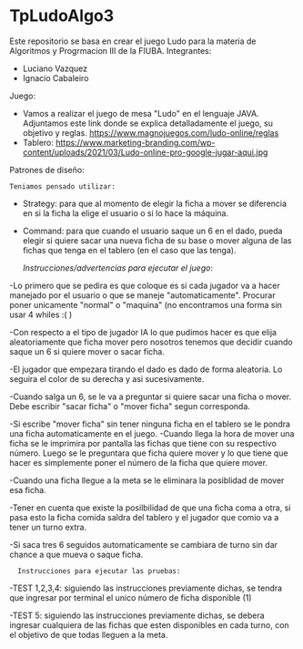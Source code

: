 # TpLudoAlgo3
Este repositorio se basa en crear el juego Ludo para la materia de Algoritmos y Progrmacion III de la FIUBA.
Integrantes: 
- Luciano Vazquez
- Ignacio Cabaleiro


Juego: 

- Vamos a realizar el juego de mesa "Ludo" en el lenguaje JAVA.
  Adjuntamos este link donde se explica detalladamente el juego, su objetivo y reglas.
  https://www.magnojuegos.com/ludo-online/reglas
- Tablero: https://www.marketing-branding.com/wp-content/uploads/2021/03/Ludo-online-pro-google-jugar-aqui.jpg



Patrones de diseño:

    Teniamos pensado utilizar:
    
  - Strategy: para que al momento de elegir la ficha a mover se diferencia en si la ficha la elige el usuario o si lo hace la máquina.
  
  - Command: para que cuando el usuario saque un 6 en el dado, pueda elegir si quiere sacar una nueva ficha de su base o mover alguna de las fichas que tenga en el           tablero (en el caso que las tenga).


    *_Instrucciones/advertencias para ejecutar el juego_*:
  
  -Lo primero que se pedira es que coloque es si cada jugador va a hacer manejado por el usuario o que se maneje "automaticamente". Procurar poner unicamente "normal" o "maquina" (no encontramos una forma sin usar 4 whiles :( ) 
  
   -Con respecto a el tipo de jugador IA lo que pudimos hacer es que elija aleatoriamente que ficha mover pero nosotros tenemos que decidir cuando saque un 6 si quiere mover o sacar ficha.
    
  -El jugador que empezara tirando el dado es dado de forma aleatoria. Lo seguira el color de su derecha y asi sucesivamente.
  
  -Cuando salga un 6, se le va a preguntar si quiere sacar una ficha o mover. Debe escribir "sacar ficha" o "mover ficha" segun corresponda.
  
  -Si escribe "mover ficha" sin tener ninguna ficha en el tablero se le pondra una ficha automaticamente en el juego.
  -Cuando llega la hora de mover una ficha se le imprimira por pantalla las fichas que tiene con su respectivo número. Luego se le preguntara que ficha quiere mover y  lo que tiene que hacer es simplemente poner el número de la ficha que quiere mover.
  
  -Cuando una ficha llegue a la meta se le eliminara la posiblidad de mover esa ficha.
  
  -Tener en cuenta que existe la posilbilidad de que una ficha coma a otra, si pasa esto la ficha comida saldra del tablero y el jugador que comio va a tener un turno extra.
  
  -Si saca tres 6 seguidos automaticamente se cambiara de turno sin dar chance a que mueva o saque ficha.
  


      Instrucciones para ejecutar las pruebas: 

-TEST 1,2,3,4: siguiendo las instrucciones previamente dichas, se tendra que ingresar por terminal el unico número de ficha disponible (1)

-TEST 5: siguiendo las instrucciones previamente dichas, se debera ingresar cualquiera de las fichas que esten disponibles en cada turno, con el objetivo de que todas lleguen a la meta.

  
